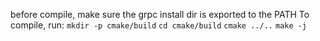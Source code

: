 before compile, make sure the grpc install dir is exported to the PATH
To compile, run:
`mkdir -p cmake/build`
`cd cmake/build`
`cmake ../..`
`make -j`